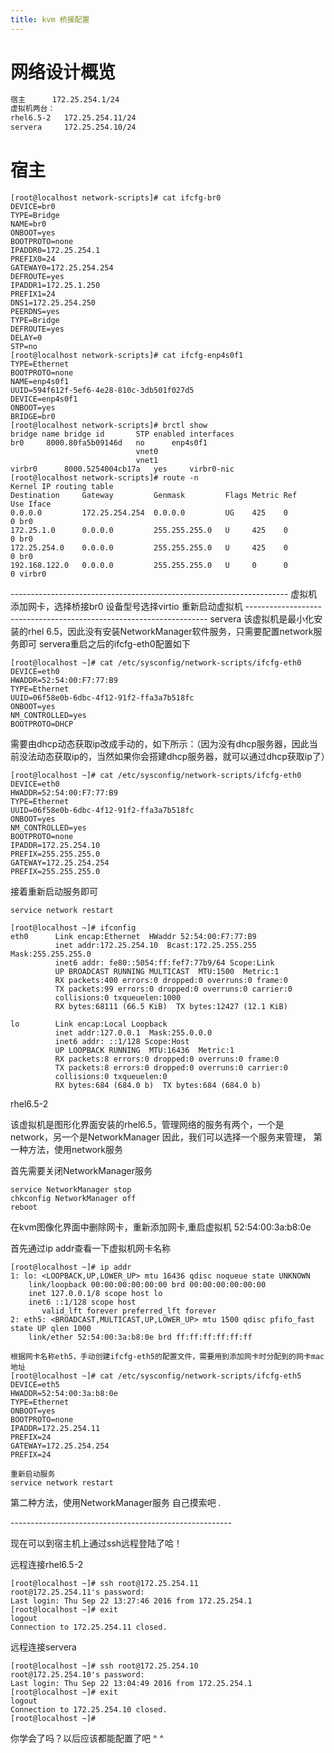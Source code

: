 ```yaml
---
title: kvm 桥接配置
---
```



# 网络设计概览

```bash
宿主		172.25.254.1/24
虚拟机两台：
rhel6.5-2	172.25.254.11/24
servera		172.25.254.10/24
```


# 宿主

```shell
[root@localhost network-scripts]# cat ifcfg-br0
DEVICE=br0
TYPE=Bridge
NAME=br0
ONBOOT=yes
BOOTPROTO=none
IPADDR0=172.25.254.1
PREFIX0=24
GATEWAY0=172.25.254.254
DEFROUTE=yes
IPADDR1=172.25.1.250
PREFIX1=24
DNS1=172.25.254.250
PEERDNS=yes
TYPE=Bridge
DEFROUTE=yes
DELAY=0
STP=no
[root@localhost network-scripts]# cat ifcfg-enp4s0f1 
TYPE=Ethernet
BOOTPROTO=none
NAME=enp4s0f1
UUID=594f612f-5ef6-4e28-810c-3db501f027d5
DEVICE=enp4s0f1
ONBOOT=yes
BRIDGE=br0
[root@localhost network-scripts]# brctl show
bridge name	bridge id		STP enabled	interfaces
br0		8000.80fa5b09146d	no		enp4s0f1
							vnet0
							vnet1
virbr0		8000.5254004cb17a	yes		virbr0-nic
[root@localhost network-scripts]# route -n
Kernel IP routing table
Destination     Gateway         Genmask         Flags Metric Ref    Use Iface
0.0.0.0         172.25.254.254  0.0.0.0         UG    425    0        0 br0
172.25.1.0      0.0.0.0         255.255.255.0   U     425    0        0 br0
172.25.254.0    0.0.0.0         255.255.255.0   U     425    0        0 br0
192.168.122.0   0.0.0.0         255.255.255.0   U     0      0        0 virbr0
```


\---------------------------------------------------------------------
虚拟机
添加网卡，选择桥接br0 设备型号选择virtio
重新启动虚拟机
\--------------------------------------------------------------------
servera 
该虚拟机是最小化安装的rhel 6.5，因此没有安装NetworkManager软件服务，只需要配置network服务即可
servera重启之后的ifcfg-eth0配置如下

```shell
[root@localhost ~]# cat /etc/sysconfig/network-scripts/ifcfg-eth0 
DEVICE=eth0
HWADDR=52:54:00:F7:77:B9
TYPE=Ethernet
UUID=06f58e0b-6dbc-4f12-91f2-ffa3a7b518fc
ONBOOT=yes
NM_CONTROLLED=yes
BOOTPROTO=DHCP
```

需要由dhcp动态获取ip改成手动的，如下所示：（因为没有dhcp服务器，因此当前没法动态获取ip的，当然如果你会搭建dhcp服务器，就可以通过dhcp获取ip了）

```shell
[root@localhost ~]# cat /etc/sysconfig/network-scripts/ifcfg-eth0 
DEVICE=eth0
HWADDR=52:54:00:F7:77:B9
TYPE=Ethernet
UUID=06f58e0b-6dbc-4f12-91f2-ffa3a7b518fc
ONBOOT=yes
NM_CONTROLLED=yes
BOOTPROTO=none
IPADDR=172.25.254.10
PREFIX=255.255.255.0
GATEWAY=172.25.254.254
PREFIX=255.255.255.0
```

接着重新启动服务即可

```shell
service network restart

[root@localhost ~]# ifconfig
eth0      Link encap:Ethernet  HWaddr 52:54:00:F7:77:B9  
          inet addr:172.25.254.10  Bcast:172.25.255.255  Mask:255.255.255.0
          inet6 addr: fe80::5054:ff:fef7:77b9/64 Scope:Link
          UP BROADCAST RUNNING MULTICAST  MTU:1500  Metric:1
          RX packets:400 errors:0 dropped:0 overruns:0 frame:0
          TX packets:99 errors:0 dropped:0 overruns:0 carrier:0
          collisions:0 txqueuelen:1000 
          RX bytes:68111 (66.5 KiB)  TX bytes:12427 (12.1 KiB)

lo        Link encap:Local Loopback  
          inet addr:127.0.0.1  Mask:255.0.0.0
          inet6 addr: ::1/128 Scope:Host
          UP LOOPBACK RUNNING  MTU:16436  Metric:1
          RX packets:8 errors:0 dropped:0 overruns:0 frame:0
          TX packets:8 errors:0 dropped:0 overruns:0 carrier:0
          collisions:0 txqueuelen:0 
          RX bytes:684 (684.0 b)  TX bytes:684 (684.0 b)
```



rhel6.5-2

该虚拟机是图形化界面安装的rhel6.5，管理网络的服务有两个，一个是network，另一个是NetworkManager
因此，我们可以选择一个服务来管理，
第一种方法，使用network服务

首先需要关闭NetworkManager服务

```shell
service NetworkManager stop
chkconfig NetworkManager off
reboot
```

在kvm图像化界面中删除网卡，重新添加网卡,重启虚拟机
52:54:00:3a:b8:0e

首先通过ip addr查看一下虚拟机网卡名称

```shell
[root@localhost ~]# ip addr
1: lo: <LOOPBACK,UP,LOWER_UP> mtu 16436 qdisc noqueue state UNKNOWN 
    link/loopback 00:00:00:00:00:00 brd 00:00:00:00:00:00
    inet 127.0.0.1/8 scope host lo
    inet6 ::1/128 scope host 
       valid_lft forever preferred_lft forever
2: eth5: <BROADCAST,MULTICAST,UP,LOWER_UP> mtu 1500 qdisc pfifo_fast state UP qlen 1000
    link/ether 52:54:00:3a:b8:0e brd ff:ff:ff:ff:ff:ff

根据网卡名称eth5，手动创建ifcfg-eth5的配置文件，需要用到添加网卡时分配到的网卡mac地址
[root@localhost ~]# cat /etc/sysconfig/network-scripts/ifcfg-eth5 
DEVICE=eth5
HWADDR=52:54:00:3a:b8:0e
TYPE=Ethernet
ONBOOT=yes
BOOTPROTO=none
IPADDR=172.25.254.11
PREFIX=24
GATEWAY=172.25.254.254
PREFIX=24

重新启动服务
service network restart
```

第二种方法，使用NetworkManager服务
自己摸索吧  *.*

\-------------------------------------------------------

现在可以到宿主机上通过ssh远程登陆了哈！

远程连接rhel6.5-2

```shell
[root@localhost ~]# ssh root@172.25.254.11
root@172.25.254.11's password: 
Last login: Thu Sep 22 13:27:46 2016 from 172.25.254.1
[root@localhost ~]# exit
logout
Connection to 172.25.254.11 closed.
```

远程连接servera

```shell
[root@localhost ~]# ssh root@172.25.254.10
root@172.25.254.10's password: 
Last login: Thu Sep 22 13:04:49 2016 from 172.25.254.1
[root@localhost ~]# exit
logout
Connection to 172.25.254.10 closed.
[root@localhost ~]# 
```

你学会了吗？以后应该都能配置了吧 ^ ^
















